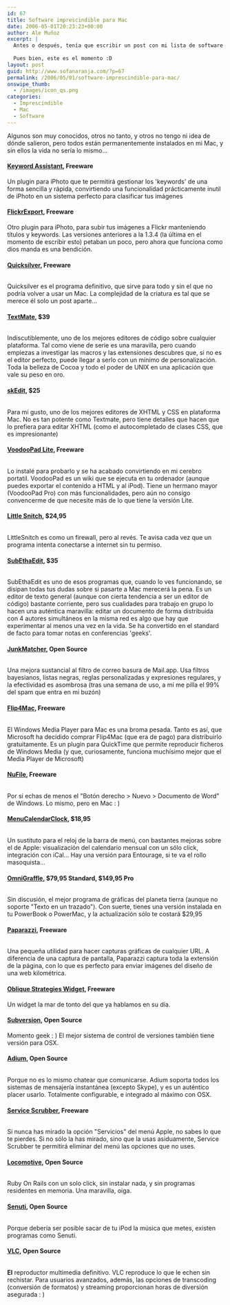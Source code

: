 ```yaml
---
id: 67
title: Software imprescindible para Mac
date: 2006-05-01T20:23:23+00:00
author: Ale Muñoz
excerpt: |
  Antes o después, tenía que escribir un post con mi lista de software imprescindible para Mac...
  
  Pues bien, este es el momento :D
layout: post
guid: http://www.sofanaranja.com/?p=67
permalink: /2006/05/01/software-imprescindible-para-mac/
onswipe_thumb:
  - /images/icon_qs.png
categories:
  - Imprescindible
  - Mac
  - Software
---
```

Algunos son muy conocidos, otros no tanto, y otros no tengo ni idea de dónde salieron, pero todos están permanentemente instalados en mi Mac, y sin ellos la vida no sería lo mismo...

#### [Keyword Assistant][ka], Freeware
Un plugin para iPhoto que te permitirá gestionar los 'keywords' de una forma sencilla y rápida, convirtiendo una funcionalidad prácticamente inutil de iPhoto en un sistema perfecto para clasificar tus imágenes

#### [FlickrExport][fe], Freeware
Otro plugin para iPhoto, para subir tus imágenes a Flickr manteniendo títulos y keywords. Las versiones anteriores a la 1.3.4 (la última en el momento de escribir esto) petaban un poco, pero ahora que funciona como dios manda es una bendición.

#### [Quicksilver][qs], Freeware
<img src='/images/icon_qs.png' alt=''/>

Quicksilver es el programa definitivo, que sirve para todo y sin el que no podría volver a usar un Mac. La complejidad de la criatura es tal que se merece él solo un post aparte...

#### [TextMate][tm], $39
<img src='/images/icon_textmate.png' alt='' />

Indiscutiblemente, uno de los mejores editores de código sobre cualquier plataforma. Tal como viene de serie es una maravilla, pero cuando empiezas a investigar las macros y las extensiones descubres que, si no es el editor perfecto, puede llegar a serlo con un mínimo de personalización. Toda la belleza de Cocoa y todo el poder de UNIX en una aplicación que vale su peso en oro.

#### [skEdit][sk], $25
<img src='/images/icon_skedit.png' alt='' />

Para mi gusto, uno de los mejores editores de XHTML y CSS en plataforma Mac. No es tan potente como Textmate, pero tiene detalles que hacen que lo prefiera para editar XHTML (como el autocompletado de clases CSS, que es impresionante)

#### [VoodooPad Lite][vp], Freeware
<img src='/images/icon_voodoopad.png' alt='' />

Lo instalé para probarlo y se ha acabado convirtiendo en mi cerebro portatil. VoodooPad es un wiki que se ejecuta en tu ordenador (aunque puedes exportar el contenido a HTML y al iPod). Tiene un hermano mayor (VoodooPad Pro) con más funcionalidades, pero aún no consigo convencerme de que necesite más de lo que tiene la versión Lite.

#### [Little Snitch][ls], $24,95
<img src='/images/icon_littlesnitch.png' alt='' />

LittleSnitch es como un firewall, pero al revés. Te avisa cada vez que un programa intenta conectarse a internet sin tu permiso.

#### [SubEthaEdit][see], $35
<img src='/images/icon_see.png' alt='' />

SubEthaEdit es uno de esos programas que, cuando lo ves funcionando, se disipan todas tus dudas sobre si pasarte a Mac merecerá la pena. Es un editor de texto general (aunque con cierta tendencia a ser un editor de código) bastante corriente, pero sus cualidades para trabajo en grupo lo hacen una auténtica maravilla: editar un documento de forma distribuida con 4 autores simultáneos en la misma red es algo que hay que experimentar al menos una vez en la vida. Se ha convertido en el standard de facto para tomar notas en conferencias 'geeks'.

#### [JunkMatcher][jm], Open Source
<img src='/images/icon_junkmatcher.png' alt='' />

Una mejora sustancial al filtro de correo basura de Mail.app. Usa filtros bayesianos, listas negras, reglas personalizadas y expresiones regulares, y la efectividad es asombrosa (tras una semana de uso, a mí me pilla el 99% del spam que entra en mi buzón)

#### [Flip4Mac][f4m], Freeware
<img src='/images/icon_flip4mac.png' alt='' />

El Windows Media Player para Mac es una broma pesada. Tanto es así, que Microsoft ha decidido comprar Flip4Mac (que era de pago) para distribuirlo gratuitamente. Es un plugin para QuickTime que permite reproducir ficheros de Windows Media (y que, curiosamente, funciona muchísimo mejor que el Media Player de Microsoft)

#### [NuFile][nf], Freeware
<img src='/images/icon_nufile.png' alt='' />

Por si echas de menos el "Botón derecho > Nuevo > Documento de Word" de Windows. Lo mismo, pero en Mac : )

#### [MenuCalendarClock][mcc], $18,95
<img src='/images/icon_menucalendarclock.png' alt='' />

Un sustituto para el reloj de la barra de menú, con bastantes mejoras sobre el de Apple: visualización del calendario mensual con un sólo click, integración con iCal... Hay una versión para Entourage, si te va el rollo masoquista...

#### [OmniGraffle][og], $79,95 Standard, $149,95 Pro
<img src='/images/icon_omnigraffle.png' alt='' />

Sin discusión, el mejor programa de gráficas del planeta tierra (aunque no soporte "Texto en un trazado"). Con suerte, tienes una versión instalada en tu PowerBook o PowerMac, y la actualización sólo te costará $29,95

#### [Paparazzi][pp], Freeware
<img src='/images/icon_paparazzi.png' alt=''/>

Una pequeña utilidad para hacer capturas gráficas de cualquier URL. A diferencia de una captura de pantalla, Paparazzi captura toda la extensión de la página, con lo que es perfecto para enviar imágenes del diseño de una web kilométrica.

#### [Oblique Strategies Widget][os], Freeware
Un widget la mar de tonto del que ya hablamos en su día.

#### [Subversion][svn], Open Source
Momento geek : ) El mejor sistema de control de versiones también tiene versión para OSX.

#### [Adium][ad], Open Source
<img src='/images/icon_adium.png' alt='' />

Porque no es lo mismo chatear que comunicarse. Adium soporta todos los sistemas de mensajería instantánea (excepto Skype), y es un auténtico placer usarlo. Totalmente configurable, e integrado al máximo con OSX.

#### [Service Scrubber][ss], Freeware
<img src='/images/icon_servicescrubber.png' alt=''/>

Si nunca has mirado la opción "Servicios" del menú Apple, no sabes lo que te pierdes. Si no sólo la has mirado, sino que la usas asiduamente, Service Scrubber te permitirá eliminar del menú las opciones que no uses.

#### [Locomotive][lo], Open Source
<img src='/images/icon_locomotive.png' alt=''/>

Ruby On Rails con un solo click, sin instalar nada, y sin programas residentes en memoria. Una maravilla, oiga.

#### [Senuti][se], Open Source
<img src='/images/icon_senuti.png' alt='' />

Porque debería ser posible sacar de tu iPod la música que metes, existen programas como Senuti.

#### [VLC][vlc], Open Source
<img src='/images/icon_vlc.png' alt=''/>

**El** reproductor multimedia definitivo. VLC reproduce lo que le echen sin rechistar. Para usuarios avanzados, además, las opciones de transcoding (conversión de formatos) y streaming proporcionan horas de diversión asegurada : )


[ka]: http://homepage.mac.com/kenferry/software.html
[fe]: http://connectedflow.com/flickrexport/
[qs]: http://quicksilver.blacktree.com
[tm]: http://macromates.com
[sk]: http://skti.org
[vp]: http://flyingmeat.com/voodoopad/voodoopadlite.html
[ls]: http://www.obdev.at/products/littlesnitch/
[see]: http://subethaedit.net
[jm]: http://junkmatcher.sourceforge.net/Home/
[f4m]: http://www.microsoft.com/windows/windowsmedia/player/wmcomponents.mspx
[nf]: http://www.growlichat.com/NuFile.php
[mcc]: http://www.objectpark.net/mcc.html
[og]: http://www.omnigroup.com/applications/omnigraffle/
[pp]: http://www.derailer.org/paparazzi/
[os]: http://www.apple.com/downloads/dashboard/reference/oblique.html
[svn]: http://www.codingmonkeys.de/mbo/
[ad]: http://www.adiumx.com
[ss]: http://www.petermaurer.de/nasi.php?section=servicescrubber
[lo]: http://locomotive.raaum.org/
[se]: http://www.fadingred.org/senuti/
[vlc]: http://videolan.org/vlc/